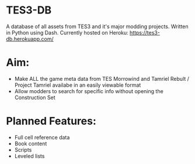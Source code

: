 # TES3-DB
A database of all assets from TES3 and it's major modding projects. Written in Python using Dash.
Currently hosted on Heroku:
https://tes3-db.herokuapp.com/

# Aim:
- Make ALL the game meta data from TES Morrowind and Tamriel Rebult / Project Tamriel availabe in an easily viewable format
- Allow modders to search for specific info without opening the Construction Set

# Planned Features:
- Full cell reference data
- Book content
- Scripts
- Leveled lists
